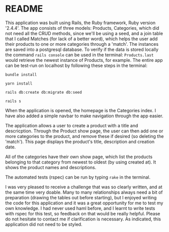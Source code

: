 # README

This application was built using Rails, the Ruby framework, Ruby version '2.4.4'. The app consists of three models: Products, Categories, which did not need all the CRUD methods, since we'll be using a seed, and a join table that I called Matches (for lack of a better word), which helps the user add their products to one or more categories through a 'match'. The instances are saved into a postgresql database. To verify if the data is stored locally the command `rails console` can be used in the terminal: `Products.last` would retrieve the newest instance of Products, for example. The entire app can be test-run on localhost by following these steps in the terminal:

`bundle install`

`yarn install`

`rails db:create db:migrate db:seed`

`rails s`



When the application is opened, the homepage is the Categories index. I have also added a simple navbar to make navigation through the app easier.

The application allows a user to create a product with a title and descricption. Through the Product show page, the user can then add one or more categories to the product, and remove these if desired (so deleting the 'match'). This page displays the product's title, description and creation date.

All of the categories have their own show page, which list the products belonging to that category from newest to oldest (by using created at). It shows the product names and descriptions.

The automated tests (rspec) can be run by typing `rake` in the terminal.

I was very pleased to receive a challenge that was so clearly written, and at the same time very doable. Many to many relationships always need a bit of preparation (drawing the tables out before starting), but I enjoyed writing the code for this application and it was a great opportunity for me to test my own knowledge. I had never used haml before, and I learnt to write tests with rspec for this test, so feedback on that would be really helpful. Please do not hesitate to contact me if clarification is necessary. As indicated, this application did not need to be styled.

